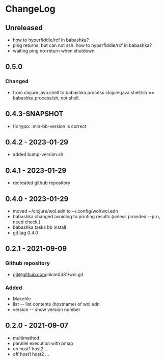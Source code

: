 # ChangeLog

## Unreleased
- how to hyperfiddle/rcf in babashka?
- ping returns, but can not ssh.
 how to hyperfiddle/rcf in babashka?
- waiting ping no-return when shutdown


## 0.5.0
### Changed
- from clojure.java.shell to babashka.process
  clojure.java.shell/sh == babashka.process/sh, not shell.

## 0.4.3-SNAPSHOT
- fix typo: :min-bb-version is correct

## 0.4.2 - 2023-01-29
- added bump-version.sh

## 0.4.1 - 2023-01-29
- recreated github repository

## 0.4.0 - 2023-01-29
- moved ~/clojure/wol.edn to ~/.config/wol/wol.edn
- babashka changed avoiding to printing results
  (unless provided --prn, need check.)
- babashka tasks
  bb install
- git tag 0.4.0

## 0.2.1 - 2021-09-09
### Github repository
- git@github.com:hkim0331/wol.git
### Added
- Makefile
- list -- list contents (hostname) of wol.edn
- version -- show version number

## 0.2.0 - 2021-09-07
- multimethod
- parallel execution with pmap
- on host1 host2 ...
- off host1 host2 ...
